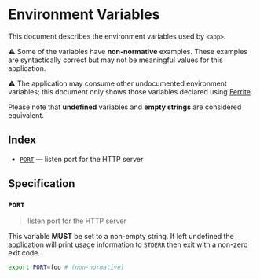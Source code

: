 # Environment Variables

This document describes the environment variables used by `<app>`.

⚠️ Some of the variables have **non-normative** examples. These examples are
syntactically correct but may not be meaningful values for this application.

⚠️ The application may consume other undocumented environment variables; this
document only shows those variables declared using [Ferrite].

Please note that **undefined** variables and **empty strings** are considered
equivalent.

## Index

- [`PORT`](#PORT) — listen port for the HTTP server

## Specification

### `PORT`

> listen port for the HTTP server

This variable **MUST** be set to a non-empty string.
If left undefined the application will print usage information to `STDERR` then
exit with a non-zero exit code.

```bash
export PORT=foo # (non-normative)
```

<!-- references -->

[ferrite]: https://github.com/dogmatiq/ferrite
